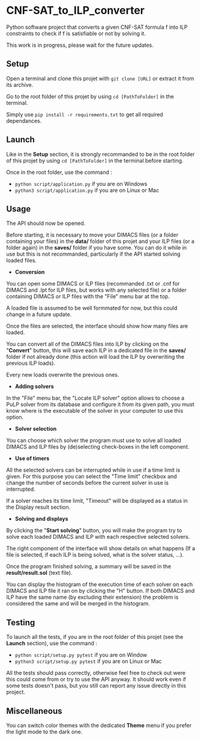 # CNF-SAT_to_ILP_converter
Python software project that converts a given CNF-SAT formula f into ILP constraints to check if f is satisfiable or not by solving it.

This work is in progress, please wait for the future updates.

## Setup
Open a terminal and clone this projet with `git clone [URL]` or extract it from its archive.

Go to the root folder of this projet by using `cd [PathToFolder]` in the terminal.

Simply use `pip install -r requirements.txt` to get all required dependances.

## Launch
Like in the **Setup** section, it is strongly recommanded to be in the root folder of this projet by using `cd [PathToFolder]` in the terminal before starting.

Once in the root folder, use the command :

* `python script/application.py` if you are on Windows
* `python3 script/application.py` if you are on Linux or Mac

## Usage
The API should now be opened.

Before starting, it is necessary to move your DIMACS files (or a folder containing your files) in the **data/** folder of this projet and your ILP files (or a folder again) in the **saves/** folder if you have some. You can do it while in use but this is not recommanded, particularly if the API started solving loaded files.

* **Conversion**

You can open some DIMACS or ILP files (recommanded .txt or .cnf for DIMACS and .lpt for ILP files, but works with any selected file) or a folder containing DIMACS or ILP files with the "File" menu bar at the top.

A loaded file is assumed to be well formmated for now, but this could change in a future update.

Once the files are selected, the interface should show how many files are loaded.

You can convert all of the DIMACS files into ILP by clicking on the "**Convert**" button, this will save each ILP in a dedicated file in the **saves/** folder if not already done (this action will load the ILP by overwriting the previous ILP loads).

Every new loads overwrite the previous ones.

* **Adding solvers**

In the "File" menu bar, the "Locate ILP solver" option allows to choose a PuLP solver from its database and configure it from its given path, you must know where is the executable of the solver in your computer to use this option.

* **Solver selection**

You can choose which solver the program must use to solve all loaded DIMACS and ILP files by (de)selecting check-boxes in the left component.

* **Use of timers**

All the selected solvers can be interrupted while in use if a time limit is given. For this purpose you can select the "Time limit" checkbox and change the number of seconds before the current solver in use is interrupted.

If a solver reaches its time limit, "Timeout" will be displayed as a status in the Display result section. 

* **Solving and displays**

By clicking the "**Start solving**" button, you will make the program try to solve each loaded DIMACS and ILP with each respective selected solvers.

The right component of the interface will show details on what happens (If a file is selected, if each ILP is being solved, what is the solver status, ...).

Once the program finished solving, a summary will be saved in the **result/result.sol** (text file).

You can display the histogram of the execution time of each solver on each DIMACS and ILP file it ran on by clicking the "H" button. If both DIMACS and ILP have the same name (by excluding their extension) the problem is considered the same and will be merged in the histogram.

## Testing
To launch all the tests, if you are in the root folder of this projet (see the **Launch** section), use the command :

* `python script/setup.py pytest` if you are on Window
* `python3 script/setup.py pytest` if you are on Linux or Mac

All the tests should pass correctly, otherwise feel free to check out were this could come from or try to use the API anyway. It should work even if some tests doesn't pass, but you still can report any issue directly in this project.

## Miscellaneous
You can switch color themes with the dedicated **Theme** menu if you prefer the light mode to the dark one.
